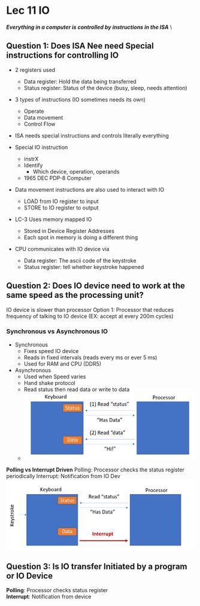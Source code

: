 # Lec 11 IO
***Everything in a computer is controlled by instructions in the ISA*** \
## Question 1: Does ISA Nee need Special instructions for controlling IO 
* 2 registers used
    * Data register: Hold the data being transferred
    * Status register: Status of the device (busy, sleep, needs attention)
* 3 types of instructions (IO sometimes needs its own)
    * Operate 
    * Data movement 
    * Control Flow
* ISA needs special instructions and controls literally everything
* Special IO instruction
    * instrX <Operands>
    * Identify
        * Which device, operation, operands
    * 1965 DEC PDP-8 Computer
* Data movement instructions are also used to interact with IO
  * LOAD from IO register to input
  * STORE to IO register to output
* LC-3 Uses memory mapped IO 
  * Stored in Device Register Addresses
  * Each spot in memory is doing a different thing

* CPU communicates with IO device via 
    * Data register: The ascii code of the keystroke
    * Status register: tell whether keystroke happened

## Question 2: Does IO device need to work at the same speed as the processing unit?
IO device is slower than processor
Option 1: Processor that reduces frequency of talking to IO device (EX: accept at every 200m cycles)

### Synchronous vs Asynchronous IO
* Synchronous
    * Fixes speed IO device
    * Reads in fixed intervals (reads every ms or ever 5 ms)
    * Used for RAM and CPU (DDR5)
* Asynchronous
    * Used when Speed varies
    * Hand shake protocol
    * Read status then read data or write to data
    * ![Alt text](image-7.png)

**Polling vs Interrupt Driven**
Polling: Processor checks the status register periodically
Interrupt: Notification from IO Dev
    ![Alt text](image-8.png) 

## Question 3: Is IO transfer Initiated by a program or IO Device
 **Polling**: Processor checks status register \
 **Interrupt**: Notification from device